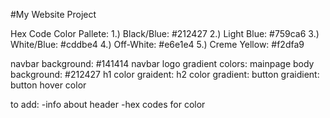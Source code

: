 #My Website Project

Hex Code Color Pallete:
1.) Black/Blue: #212427
2.) Light Blue: #759ca6
3.) White/Blue: #cddbe4
4.) Off-White: #e6e1e4 
5.) Creme Yellow: #f2dfa9

navbar background: #141414
navbar logo gradient colors:
mainpage body background: #212427
h1 color graident:
h2 color gradient:
button graidient:
button hover color

to add:
-info about header
-hex codes for color
